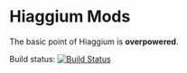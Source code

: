 # Hiaggium Mods
The basic point of Hiaggium is **overpowered**.

Build status:
[![Build Status](http://jen.anter-gerang.org/buildStatus/icon?job=Delta%20Seven/Hiaggium)](http://jen.anter-gerang.org/job/Delta%20Seven/job/Hiaggium/)
